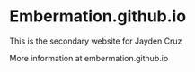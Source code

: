 # Embermation.github.io

This is the secondary website for Jayden Cruz

More information at embermation.github.io
